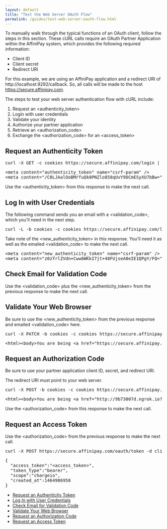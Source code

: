 ```yaml
---
layout: default
title: "Test the Web Server OAuth Flow"
permalink: /guides/test-web-server-oauth-flow.html
---
```


To manually walk through the typical functions of an OAuth client, follow the steps in this section. These cURL calls require an OAuth Partner Application within the AffiniPay system, which provides the following required information:

 - Client ID
 - Client secret
 - Redirect URI

For this example, we are using an AffiniPay application and a redirect URI of <span class="code-green">http://localhost:9292/callback</span>. So, all calls will be made to the host <span class="code-green">https://secure.affinipay.com</span>.

The steps to test your web server authentication flow with cURL include:

 1. Request an <span class="code-green">&lt;authenticity_token&gt;</span>
 2. Login with user credentials
 3. Validate your identity
 4. Authorize your partner application
 5. Retrieve an <span class="code-green">&lt;authorization_code&gt;</span>
 6. Exchange the <span class="code-green">&lt;authorization_code&gt;</span> for an <span class="code-green">&lt;access_token&gt;</span>

## Request an Authenticity Token

<div class="http-example http-request-example"><pre>
curl -X GET -c cookies https://secure.affinipay.com/login | grep csrf
</pre></div>

<div class="http-example http-response-example"><pre>
&lt;meta content="authenticity_token" name="csrf-param" />
&lt;meta content="/C0LJAalOoBMrfuQk0PNZlo858qUvY9OCmESyXU7bBw=" name="csrf-token" />
</pre></div>

Use the <span class="code-green">&lt;authenticity_token&gt;</span> from this response to make the next call.

## Log In with User Credentials

The following command sends you an email with a <span class="code-green">&lt;validation_code&gt;</span>, which you'll need in the next step.

<div class="http-example http-request-example"><pre>
curl -L -b cookies -c cookies https://secure.affinipay.com/login -d "user[email]=<email@address.com>" --data-urlencode "user[password]=&lt;password>" --data-urlencode "authenticity_token=/C0LJAalOoBMrfuQk0PNZlo858qUvY9OCmESyXU7bBw=" | grep csrf
</pre></div>

Take note of the <span class="code-green">&lt;new_authenticity_token&gt;</span> in this response. You'll need it as well as the emailed <span class="code-green">&lt;validation_code&gt;</span> to make the next call.

<div class="http-example http-response-example"><pre>
&lt;meta content="new_authenticity_token" name="csrf-param" />
&lt;meta content="z0zYrlZVdn+Cww6WKkI7jt+48FUjseA0eIE1QPgY/FQ=" name="csrf-token" />
</pre></div>

## Check Email for Validation Code

Use the <span class="code-green">&lt;validation_code&gt;</span> plus the <span class="code-green">&lt;new_authenticity_token&gt;</span> from the previous response to make the next call.

## Validate Your Web Browser

Be sure to use the <span class="code-green">&lt;new_authenticity_token&gt;</span> from the previous response and emailed <span class="code-green">&lt;validation_code&gt;</span> here.

<div class="http-example http-request-example"><pre>
curl -X PATCH -b cookies -c cookies https://secure.affinipay.com/validate -d "code=&lt;validation_code>" --data-urlencode "authenticity_token=z0zYrlZVdn+Cww6WKkI7jt+48FUjseA0eIE1QPgY/FQ="
</pre></div>

<div class="http-example http-response-example"><pre>
&lt;html>&lt;body>You are being &lt;a href="https://secure.affinipay.com/login">redirected&lt;/a>.&lt;/body>&lt;/html>
</pre></div>

## Request an Authorization Code

Be sure to use your partner application client ID, secret, and redirect URI.

The redirect URI must point to your web server.

<div class="http-example http-request-example"><pre>
curl -X POST -b cookies -c cookies https://secure.affinipay.com/oauth/authorize -d "client_id=f3ebce5fb8d5e0d4d8339d1058d11a8e0997c9943ccbd517c6dce33ab8bbdcc6" --data-urlencode "redirect_uri=http://9b73007d.ngrok.io" -d response_type=code -d scope=chargeio -d commit=Authorize --data-urlencode "authenticity_token=xQtfeKPQh6j1aOo7hDARQQjMEcbZjKcs4aY8Fjv3Q48="
</pre></div>

<div class="http-example http-response-example"><pre>
&lt;html>&lt;body>You are being &lt;a href="http://9b73007d.ngrok.io?code=&lt;authorization_code>">redirected&lt;/a>.&lt;/body>&lt;/html>
</pre></div>

Use the <span class="code-green">&lt;authorization_code&gt;</span> from this response to make the next call.

## Request an Access Token

Use the <span class="code-green">&lt;authorization_code&gt;</span> from the previous response to make the next call.

<div class="http-example http-request-example"><pre>
curl -X POST https://secure.affinipay.com/oauth/token -d client_id=f3ebce5fb8d5e0d4d8339d1058d11a8e0997c9943ccbd517c6dce33ab8bbdcc6 -d client_secret=208c5ba3c1b27646d307d91d36d91f07ba06968013d655870b7e36d5b2b69a47 -d grant_type=authorization_code -d scope=chargeio --data-urlencode redirect_uri="http://localhost:9292/callback" -d code=&lt;authorization_code>
</pre></div>

<div class="http-example http-response-example"><pre>
{
  "access_token":"&lt;access_token>",
  "token_type":"bearer",
  "scope":"chargeio",
  "created_at":1464986958
}
</pre></div>

<!-- Scrollspy -->
<scrollspy-toc>
<div class="col hide-on-small-only m3 12">
  <div class="toc-wrapper pinned col s6 offset-s6" style="top: 150px;">
  <ul class="section table-of-contents" style="margin-right: 10px;">
      <li><a href="#request-an-authenticity-token">Request an Authenticity Token</a></li>
      <li><a href="#log-in-with-user-credentials">Log In with User Credentials</a></li>
      <li><a href="#check-email-for-validation-code">Check Email for Validation Code</a></li>
      <li><a href="#validate-your-web-browser">Validate Your Web Browser</a></li>
      <li><a href="#request-an-authorization-code">Request an Authorization Code</a></li>
      <li><a href="#request-an-access-token">Request an Access Token</a></li>
  </ul>
  </div>
</div>
</scrollspy-toc>
